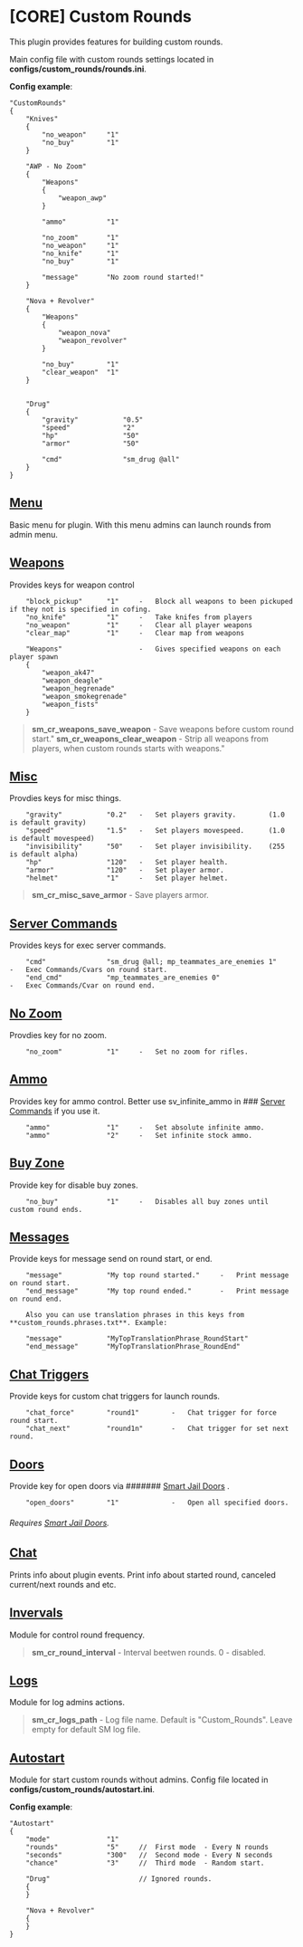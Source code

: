 # [CORE] Custom Rounds

This plugin provides features for building custom rounds.

Main config file with custom rounds settings located in **configs/custom_rounds/rounds.ini**.

**Config example**:
```
"CustomRounds"
{
	"Knives"
	{
		"no_weapon"		"1"
		"no_buy"		"1"
	}
	
	"AWP - No Zoom"
	{
		"Weapons"
		{
			"weapon_awp"
		}
		
		"ammo"			"1"

		"no_zoom"		"1"
		"no_weapon"		"1"
		"no_knife"		"1"
		"no_buy"		"1"

		"message"		"No zoom round started!"
	}
	
	"Nova + Revolver"
	{
		"Weapons"
		{
			"weapon_nova"
			"weapon_revolver"
		}

		"no_buy"		"1"
		"clear_weapon"	"1"
	}
	
	
	"Drug"
	{
		"gravity"			"0.5"
		"speed"				"2"
		"hp"				"50"
		"armor"				"50"

		"cmd"				"sm_drug @all"
	}
}
```



## [Menu](https://github.com/SomethingFromSomewhere/Custom-Rounds/blob/master/scripting/CR_Menu.sp)

Basic menu for plugin. With this menu admins can launch rounds from admin menu.

## [Weapons](https://github.com/SomethingFromSomewhere/Custom-Rounds/blob/master/scripting/CR_Weapons.sp)

Provides keys for weapon control

```
	"block_pickup"		"1"		- 	Block all weapons to been pickuped if they not is specified in cofing.
	"no_knife"			"1"		-	Take knifes from players
	"no_weapon"			"1"		-	Clear all player weapons
	"clear_map"			"1"		-	Clear map from weapons
	
	"Weapons"					-	Gives specified weapons on each player spawn
	{
		"weapon_ak47"
		"weapon_deagle"
		"weapon_hegrenade"
		"weapon_smokegrenade"
		"weapon_fists"
	}
```

>**sm_cr_weapons_save_weapon** - Save weapons before custom round start."
>**sm_cr_weapons_clear_weapon** - Strip all weapons from players, when custom rounds starts with weapons."


## [Misc](https://github.com/SomethingFromSomewhere/Custom-Rounds/blob/master/scripting/CR_Misc.sp)

Provdies keys for misc things.

```
	"gravity"			"0.2"	-	Set players gravity.		(1.0 is default gravity)
	"speed"				"1.5"	-	Set players movespeed.		(1.0 is default movespeed)
	"invisibility"		"50"	-	Set player invisibility.	(255 is default alpha)
	"hp"				"120"	-	Set player health.
	"armor"				"120"	-	Set player armor.
	"helmet"			"1"		-	Set player helmet.
```

>**sm_cr_misc_save_armor** - Save players armor.


## [Server Commands](https://github.com/SomethingFromSomewhere/Custom-Rounds/blob/master/scripting/CR_Server_Commands.sp)

Provides keys for exec server commands.

```
	"cmd"				"sm_drug @all; mp_teammates_are_enemies 1"		-	Exec Commands/Cvars on round start.
	"end_cmd"			"mp_teammates_are_enemies 0"					-	Exec Commands/Cvar on round end.
```


## [No Zoom](https://github.com/SomethingFromSomewhere/Custom-Rounds/blob/master/scripting/CR_Ammo.sp)

Provdies key for no zoom.

```
	"no_zoom"			"1"		-	Set no zoom for rifles.
```


## [Ammo](https://github.com/SomethingFromSomewhere/Custom-Rounds/blob/master/scripting/CR_Ammo.sp)

Provides key for ammo control. Better use sv_infinite_ammo in ### [Server Commands](https://github.com/SomethingFromSomewhere/Custom-Rounds/blob/master/scripting/CR_Server_Commands.sp) if you use it. 

```
	"ammo"				"1"		-	Set absolute infinite ammo.
	"ammo"				"2"		-	Set infinite stock ammo.
```


## [Buy Zone](https://github.com/SomethingFromSomewhere/Custom-Rounds/blob/master/scripting/CR_Buy_Zone.sp)

Provide key for disable buy zones.

```
	"no_buy"			"1"		-	Disables all buy zones until custom round ends.
```


## [Messages](https://github.com/SomethingFromSomewhere/Custom-Rounds/blob/master/scripting/CR_Messages.sp)

Provide keys for message send on round start, or end.

```
	"message"			"My top round started."		-	Print message on round start.
	"end_message"		"My top round ended."		-	Print message on round end.
	
	Also you can use translation phrases in this keys from **custom_rounds.phrases.txt**. Example:
	
	"message"			"MyTopTranslationPhrase_RoundStart"
	"end_message"		"MyTopTranslationPhrase_RoundEnd"
```


## [Chat Triggers](https://github.com/SomethingFromSomewhere/Custom-Rounds/blob/master/scripting/CR_Chat_Triggers.sp)

Provide keys for custom chat triggers for launch rounds.

```
	"chat_force"		"round1"		-	Chat trigger for force round start.
	"chat_next"			"round1n"		-	Chat trigger for set next round.
```


## [Doors](https://github.com/SomethingFromSomewhere/Custom-Rounds/blob/master/scripting/CR_Doors.sp)

Provide key for open doors via ####### [Smart Jail Doors](https://github.com/Kailo97/smartjaildoors) .

```
	"open_doors"		"1"				-	Open all specified doors.
```

###### Requires [Smart Jail Doors](https://github.com/Kailo97/smartjaildoors).


## [Chat](https://github.com/SomethingFromSomewhere/Custom-Rounds/blob/master/scripting/CR_Chat.sp)

Prints info about plugin events. Print info about started round, canceled current/next rounds and etc.


## [Invervals](https://github.com/SomethingFromSomewhere/Custom-Rounds/blob/master/scripting/CR_Intervals.sp)

Module for control round frequency.

>**sm_cr_round_interval** - Interval beetwen rounds. 0 - disabled.


## [Logs](https://github.com/SomethingFromSomewhere/Custom-Rounds/blob/master/scripting/CR_Logs.sp)

Module for log admins actions.

>**sm_cr_logs_path** - Log file name. Default is "Custom_Rounds". Leave empty for default SM log file.


## [Autostart](https://github.com/SomethingFromSomewhere/Custom-Rounds/blob/master/scripting/CR_Autostart.sp)

Module for start custom rounds without admins.
Config file located in **configs/custom_rounds/autostart.ini**.

**Config example**:
```
"Autostart"
{
	"mode"				"1"
	"rounds"			"5"		//	First mode 	- Every N rounds
	"seconds"			"300"	//	Second mode - Every N seconds
	"chance"			"3"		//	Third mode	- Random start.
	
	"Drug"						// Ignored rounds.
	{
	}

	"Nova + Revolver"
	{
	}
}
```


